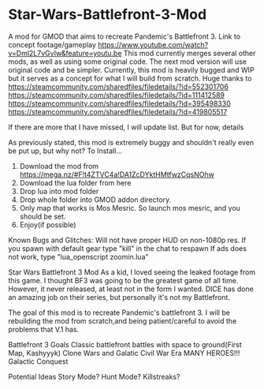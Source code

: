 # Star-Wars-Battlefront-3-Mod
A mod for GMOD that aims to recreate Pandemic's Battlefront 3. Link to concept footage/gameplay https://www.youtube.com/watch?v=Dml2L7vGvIw&feature=youtu.be
This mod currently merges several other mods, as well as using some original code. The next mod version will use original code and be simpler.
Currently, this mod is heavily bugged and WIP but it serves as a concept for what I will build from scratch. Huge thanks to
  https://steamcommunity.com/sharedfiles/filedetails/?id=552301706
  https://steamcommunity.com/sharedfiles/filedetails/?id=111412589
  https://steamcommunity.com/sharedfiles/filedetails/?id=395498330
  https://steamcommunity.com/sharedfiles/filedetails/?id=419805517
  
  If there are more that I have missed, I will update list. But for now, details
  
As previously stated, this mod is extremely buggy and shouldn't really even be put up, but why not?
To Install...
1. Download the mod from https://mega.nz/#F!t4ZTVC4a!DA1ZcDYktHMtfwzCqsNOhw
2. Download the lua folder from here
3. Drop lua into mod folder
4. Drop whole folder into GMOD addon directory.
5. Only map that works is Mos Mesric. So launch mos mesric, and you should be set. 
5. Enjoy(if possible)

Known Bugs and Glitches:
  Will not have proper HUD on non-1080p res.
  If you spawn with default gear type "kill" in the chat to respawn
  If ads does not work, type "lua_openscript zoomin.lua"
 
Star Wars Battlefront 3 Mod
As a kid, I loved seeing the leaked footage from this game. I thought BF3 was going to be the greatest game of all time.
However, it never released, at least not in the form I wanted. DICE has done an amazing job on their series, but personally
it's not my Battlefront. 

The goal of this mod is to recreate Pandemic's battlefront 3. I will be rebuilding the mod from scratch,and being patient/careful to avoid the problems that V.1
has. 

Battlefront 3 Goals
  Classic battlefront battles with space to ground(First Map, Kashyyyk)
  Clone Wars and Galatic Civil War Era
  MANY HEROES!!!
  Galactic Conquest
  
Potential Ideas
  Story Mode?
  Hunt Mode?
  Killstreaks?
  


  
  
